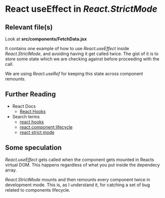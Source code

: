 # React useEffect in *React.StrictMode*
## Relevant file(s)
Look at __src/components/FetchData.jsx__

It contains one example of how to use *React.useEffect* inside *React.StrictMode*, and avoiding having it get called twice. The gist of it is to store some state which we are checking against before proceeding with the call.

We are using *React.useRef* for keeping this state across component remounts.

## Further Reading
- React Docs
  - [React Hooks](https://reactjs.org/docs/hooks-reference.html)
- Search terms
  - [react hooks](https://www.google.com/search?q=react+hooks)
  - [react component lifecycle](https://www.google.com/search?q=react+component+lifecycle)
  - [react strict mode](https://www.google.com/search?q=react+strict+mode)

## Some speculation
*React.useEffect* gets called when the component gets mounted in Reacts virtual DOM.
This happens regardless of what you put inside the dependecy array.

*React.StrictMode* mounts and then remounts every component twice in development mode.
This is, as I understand it, for catching a set of bug related to components lifecycle.